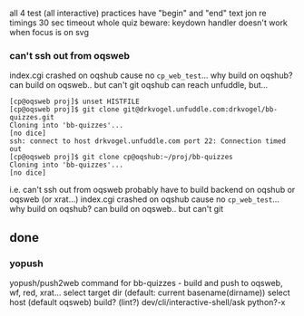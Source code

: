 
all 4 test (all interactive)
practices have "begin" and "end" text
jon re timings
    30 sec timeout whole quiz
beware: keydown handler doesn't work when focus is on svg


### can't ssh out from oqsweb

index.cgi crashed on oqshub cause no `cp_web_test`... why build on oqshub? can build on oqsweb.. but can't git
oqshub can reach unfuddle, but...

    [cp@oqsweb proj]$ unset HISTFILE
    [cp@oqsweb proj]$ git clone git@drkvogel.unfuddle.com:drkvogel/bb-quizzes.git
    Cloning into 'bb-quizzes'...
    [no dice]
    ssh: connect to host drkvogel.unfuddle.com port 22: Connection timed out
    [cp@oqsweb proj]$ git clone cp@oqshub:~/proj/bb-quizzes
    Cloning into 'bb-quizzes'...
    [no dice]

i.e. can't ssh out from oqsweb
probably have to build backend on oqshub or oqsweb (or xrat...)
index.cgi crashed on oqshub cause no `cp_web_test`... why build on oqshub? can build on oqsweb.. but can't git

## done

### yopush

yopush/push2web command for bb-quizzes - build and push to oqsweb, wf, red, xrat...
    select target dir (default: current basename(dirname))
    select host (default oqsweb)
    build? (lint?)
 dev/cli/interactive-shell/ask
 python?-x
